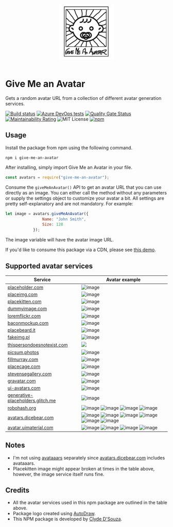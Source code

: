 <div align="center">
	<br>
	<img width="172" src="https://raw.githubusercontent.com/ClydeDz/give-me-an-avatar-npm/main/icon.jpg" alt="Give me an avatar npm package icon">
	<br>
	<br>
</div>

# Give Me an Avatar
Gets a random avatar URL from a collection of different avatar generation services.   

[![Build status](https://clydedsouza.visualstudio.com/Give%20Me%20an%20Avatar%20npm/_apis/build/status/Give%20Me%20an%20Avatar%20Main)](https://clydedsouza.visualstudio.com/Give%20Me%20an%20Avatar%20npm/_build/latest?definitionId=32)
[![Azure DevOps tests](https://img.shields.io/azure-devops/tests/clydedsouza/Give%20Me%20an%20Avatar%20npm/32?logo=azuredevops)](https://clydedsouza.visualstudio.com/Give%20Me%20an%20Avatar%20npm/_build?definitionId=32) 
[![Quality Gate Status](https://sonarcloud.io/api/project_badges/measure?project=ClydeDz_give-me-an-avatar-npm&metric=alert_status)](https://sonarcloud.io/dashboard?id=ClydeDz_give-me-an-avatar-npm) 
[![Maintainability Rating](https://sonarcloud.io/api/project_badges/measure?project=ClydeDz_give-me-an-avatar-npm&metric=sqale_rating)](https://sonarcloud.io/dashboard?id=ClydeDz_give-me-an-avatar-npm) 
![MIT License](https://img.shields.io/static/v1.svg?label=📜%20License&message=MIT&color=informational) 
[![npm](https://img.shields.io/npm/v/give-me-an-avatar?color=brightgreen&logo=npm)](https://bit.ly/give-me-an-avatar)     
    
## Usage
Install the package from npm using the following command.
```NPM Config
npm i give-me-an-avatar
```

After installing, simply import Give Me an Avatar in your file.
```javascript
const avatars = require("give-me-an-avatar");
```
Consume the `giveMeAnAvatar()` API to get an avatar URL that you can use directly as an image. You can either call the method without any parameters or supply the settings object to customize your avatar a bit. All settings are pretty self-explanatory and are not mandatory. For example:
```javascript
let image = avatars.giveMeAnAvatar({
                Name: "John Smith",
                Size: 128
            }); 
```
The image variable will have the avatar image URL.    
     
If you'd like to consume this package via a CDN, please see [this demo](https://github.com/ClydeDz/give-me-an-avatar-npm/blob/main/demo/index.html).   
    

## Supported avatar services

| Service                                    | Avatar example                                       |
|--------------------------------------------|------------------------------------------------------|
| [placeholder.com](https://placeholder.com) | ![image](https://via.placeholder.com/128?Text=J%20S) |
| [placeimg.com](https://placeimg.com)       | ![image](https://placeimg.com/128/128/people)        |
| [placekitten.com](https://placekitten.com) | ![image](https://placekitten.com/g/128/128?cache=invalidate)          |
| [dummyimage.com](https://dummyimage.com/)  | ![image](https://dummyimage.com/128x128&text=J%20S)  |
| [loremflickr.com](https://loremflickr.com) | ![image](https://loremflickr.com/128/128/human)      |
| [baconmockup.com](https://baconmockup.com) | ![image](https://baconmockup.com/128/128/)           |
| [placebeard.it](https://placebeard.it)     | ![image](https://placebeard.it/128)                  |
| [fakeimg.pl](https://fakeimg.pl)           | ![image](https://fakeimg.pl/128x128/?text=John%20Smith&font=bebas)   |
| [thispersondoesnotexist.com](https://thispersondoesnotexist.com/) | <img src="https://thispersondoesnotexist.com/image" width="128"/> |
| [picsum.photos](https://picsum.photos/)     | ![image](https://picsum.photos/128)                  |
| [fillmurray.com](https://www.fillmurray.com)     | ![image](https://www.fillmurray.com/128/128)    |
| [placecage.com](https://www.placecage.com)       | ![image](https://www.placecage.com/128/128)     |
| [stevensegallery.com](https://www.stevensegallery.com)       | ![image](https://www.stevensegallery.com/128/128)  |
| [gravatar.com](https://www.gravatar.com)    | ![image](https://www.gravatar.com/avatar/default?s=128)     |
| [ui-avatars.com](https://www.ui-avatars.com)    | ![image](https://ui-avatars.com/api/?background=random&size=128&name=J%20S)     |
| [generative-placeholders.glitch.me](https://generative-placeholders.glitch.me)       | ![image](https://generative-placeholders.glitch.me/image?width=128&height=128)     |
| [robohash.org](https://robohash.org)       | ![image](https://robohash.org/John%20Smith?size=128x128&set=set1) ![image](https://robohash.org/John%20Smith?size=128x128&set=set2) ![image](https://robohash.org/John%20Smith?size=128x128&set=set3) ![image](https://robohash.org/John%20Smith?size=128x128&set=set4)     |
| [avatars.dicebear.com](https://avatars.dicebear.com)     | ![image](https://avatars.dicebear.com/4.5/api/gridy/John%20Smith.svg?w=128&h=128) ![image](https://avatars.dicebear.com/4.5/api/human/John%20Smith.svg?w=128&h=128) ![image](https://avatars.dicebear.com/4.5/api/identicon/John%20Smith.svg?w=128&h=128) ![image](https://avatars.dicebear.com/4.5/api/jdenticon/John%20Smith.svg?w=128&h=128) ![image](https://avatars.dicebear.com/4.5/api/avataaars/John%20Smith.svg?w=128&h=128)  ![image](https://avatars.dicebear.com/4.5/api/bottts/John%20Smith.svg?w=128&h=128)             |
| [avatar.uimaterial.com](https://avatar.uimaterial.com)     | ![image](https://avatar.uimaterial.com/?setId=0496UVJDTqyd2eCIAa46&name=John%20Smith&size=128) ![image](https://avatar.uimaterial.com/?setId=8Pfmys5bgfL2NbXFG2sU&name=John%20Smith&size=128) ![image](https://avatar.uimaterial.com/?setId=SM2u3518GjohwtHQXNK0&name=John%20Smith&size=128) ![image](https://avatar.uimaterial.com/?setId=Pb7ErSM37KjjIZyJk8w6&name=John%20Smith&size=128)   |

## Notes
* I'm not using [avataaars](https://avataaars.io/) separately since [avatars.dicebear.com](https://avatars.dicebear.com) includes avataaars.    
* Placekitten image might appear broken at times in the table above, however, the image service itself runs fine.     

## Credits   
- All the avatar services used in this npm package are outlined in the table above.    
- Package logo created using [AutoDraw](https://www.autodraw.com/).   
- This NPM package is developed by [Clyde D'Souza](https://twitter.com/clydedz).